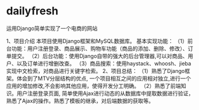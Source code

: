 # dailyfresh

运用Django简单实现了一个电商的网站

1、项目介绍
本项目使用Django框架和MySQL数据库。
基本实现功能：
（1）前台功能：用户注册登录、商品展示、购物车功能（商品的添加、删除、修改）、订单提交。
（2）后台功能：使用Django自带的强大的后台管理器,可以对商品、用户、以及订单进行增删改查。
（3）商品搜索：使用haystack、whoosh、jieba实现中文检索，对商品进行关键字检索。
2、项目总结：
（1）熟悉了Django框架。体会到了MTV分层结构的优点, 一个项目相互之间的应用相对独立,进行一个应用的增加修改,不会影响其他应用，使得开发分工明确。
（2）熟悉了前端知识。用户注册登录页面, 简单使用Ajax进行动态的从数据库中提取数据进行验证，熟悉了Ajax的操作。熟悉了模板的继承，对后端数据的获取等。




